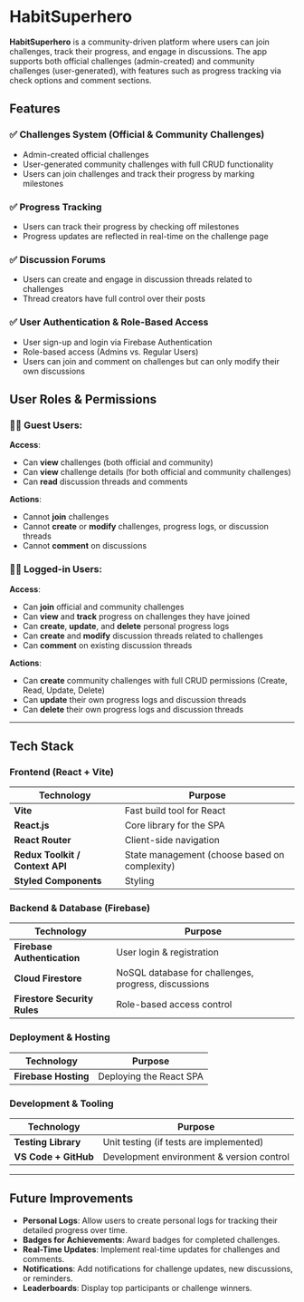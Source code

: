# HabitSuperhero

**HabitSuperhero** is a community-driven platform where users can join challenges, track their progress, and engage in discussions. The app supports both official challenges (admin-created) and community challenges (user-generated), with features such as progress tracking via check options and comment sections.

## Features
### ✅ Challenges System (Official & Community Challenges)
- Admin-created official challenges
- User-generated community challenges with full CRUD functionality
- Users can join challenges and track their progress by marking milestones

### ✅ Progress Tracking
- Users can track their progress by checking off milestones 
- Progress updates are reflected in real-time on the challenge page

### ✅ Discussion Forums
- Users can create and engage in discussion threads related to challenges
- Thread creators have full control over their posts 

### ✅ User Authentication & Role-Based Access
- User sign-up and login via Firebase Authentication
- Role-based access (Admins vs. Regular Users)
- Users can join and comment on challenges but can only modify their own discussions


## User Roles & Permissions
### 🚶‍♂️ **Guest Users**:
**Access**:
- Can **view** challenges (both official and community)
- Can **view** challenge details (for both official and community challenges)
- Can **read** discussion threads and comments

**Actions**:
- Cannot **join** challenges
- Cannot **create** or **modify** challenges, progress logs, or discussion threads
- Cannot **comment** on discussions

### 🧑‍💻 **Logged-in Users**:
**Access**:
- Can **join** official and community challenges
- Can **view** and **track** progress on challenges they have joined
- Can **create**, **update**, and **delete** personal progress logs
- Can **create** and **modify** discussion threads related to challenges
- Can **comment** on existing discussion threads

**Actions**:
- Can **create** community challenges with full CRUD permissions (Create, Read, Update, Delete)
- Can **update** their own progress logs and discussion threads
- Can **delete** their own progress logs and discussion threads

---

## Tech Stack

### Frontend (React + Vite)

| Technology            | Purpose                                      |
|----------------------|---------------------------------------------|
| **Vite**            | Fast build tool for React                   |
| **React.js**        | Core library for the SPA                    |
| **React Router**    | Client-side navigation                      |
| **Redux Toolkit / Context API** | State management (choose based on complexity) |
| **Styled Components** | Styling                      |

### Backend & Database (Firebase)

| Technology              | Purpose                                       |
|------------------------|-----------------------------------------------|
| **Firebase Authentication** | User login & registration                |
| **Cloud Firestore**    | NoSQL database for challenges, progress, discussions |
| **Firestore Security Rules** | Role-based access control               |

### Deployment & Hosting

| Technology          | Purpose                           |
|--------------------|----------------------------------|
| **Firebase Hosting** | Deploying the React SPA        |

### Development & Tooling

| Technology                 | Purpose                                      |
|---------------------------|----------------------------------------------|
| **Testing Library** | Unit testing (if tests are implemented) |
| **VS Code + GitHub**       | Development environment & version control    |

---

## Future Improvements

- **Personal Logs**: Allow users to create personal logs for tracking their detailed progress over time.
- **Badges for Achievements**: Award badges for completed challenges.
- **Real-Time Updates**: Implement real-time updates for challenges and comments.
- **Notifications**: Add notifications for challenge updates, new discussions, or reminders.
- **Leaderboards**: Display top participants or challenge winners.

